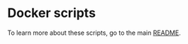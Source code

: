 # Docker scripts

To learn more about these scripts, go to the main [README](../..//README.md##-running-unit-and-integration-tests).

